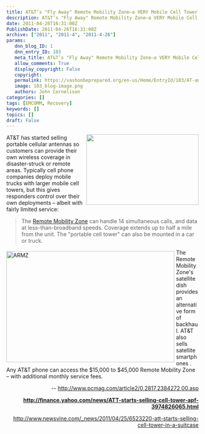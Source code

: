 ```yaml
---
title: AT&T’s "Fly Away" Remote Mobility Zone–a VERY Mobile Cell Tower
description: AT&T’s "Fly Away" Remote Mobility Zone–a VERY Mobile Cell Tower
date: 2011-04-26T16:31:00Z
PublishDate: 2011-04-26T16:31:00Z
archive: ["2011", "2011-4", "2011-4-26"]
params:
   dnn_blog_ID: 1
   dnn_entry_ID: 103
   meta_title: AT&T’s "Fly Away" Remote Mobility Zone–a VERY Mobile Cell Tower
   allow_comments: True
   display_copyright: False
   copyright: 
   permalink: https://vashonbeprepared.org/en-us/Home/EntryId/103/AT-amp-T-rsquo-s-quot-Fly-Away-quot-Remote-Mobility-Zone-ndash-a-VERY-Mobile-Cell-Tower
   image: 103_blog-image.png
   authors: John Cornelison
categories: []
tags: [EMCOMM, Recovery]
keywords: []
topics: []
draft: False
---
```


<p><img alt="" align="right" width="294" height="184" style="margin: 0px 0px 5px 5px; display: inline; float: right" src="http://www.polls.newsvine.com/_vine/images/ap/nws/cd539fe7-7f5a-4c42-9b6e-d1eaa862240e.jpg" />AT&amp;T has started selling portable cellular antennas so customers can provide their own wireless coverage in disaster-struck or remote areas. Typically cell phone companies deploy mobile trucks with larger mobile cell towers, but this gives responders control over their own deployments – albeit with fairly limited service:</p>
<blockquote>
<p>The <a target="_blank" href="http://www.wireless.att.com/businesscenter/business-programs/mid-large/remote-mobility-zone.jsp">Remote Mobility Zone</a> can handle 14 simultaneous calls, and data at less-than-broadband speeds. Coverage extends up to half a mile from the unit. The "portable cell tower" can also be mounted in a car or truck.</p>
</blockquote>
<p><img border="0" alt="ARMZ" align="left" width="440" height="290" style="margin: 5px 5px 5px 0px; display: inline; float: left" src="http://www.wireless.att.com/businesscenter/en_US/images/businessCenter/body/2584-ARMZ-Graphic-V1-536.jpg" />The Remote Mobility Zone's satellite dish provides an alternative form of backhaul. AT&amp;T also sells satellite smartphones . Any AT&amp;T phone can access the $15,000 to $45,000 Remote Mobility Zone – with additional monthly service fees.</p>
<p align="right">-- <a title="http://www.pcmag.com/article2/0,2817,2384272,00.asp" href="http://www.pcmag.com/article2/0,2817,2384272,00.asp">http://www.pcmag.com/article2/0,2817,2384272,00.asp</a></p>
<p align="right"><a href="http://finance.yahoo.com/news/ATT-starts-selling-cell-tower-apf-3974826065.html"><b>http://finance.yahoo.com/news/ATT-starts-selling-cell-tower-apf-3974826065.html</b></a></p>
<p align="right"><a title="http://www.newsvine.com/_news/2011/04/25/6523220-att-starts-selling-cell-tower-in-a-suitcase" href="http://www.newsvine.com/_news/2011/04/25/6523220-att-starts-selling-cell-tower-in-a-suitcase">http://www.newsvine.com/_news/2011/04/25/6523220-att-starts-selling-cell-tower-in-a-suitcase</a></p>
